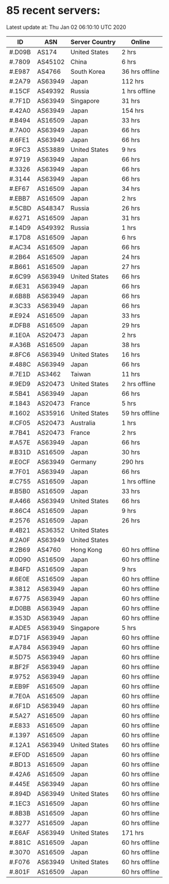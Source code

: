 # 85 recent servers:

Latest update at: Thu Jan 02 06:10:10 UTC 2020

| ID | ASN | Server Country | Online |
| -- | --- | -------------- | ------ |
| #.D09B | AS174 | United States | 2 hrs |
| #.7809 | AS45102 | China | 6 hrs |
| #.E987 | AS4766 | South Korea | 36 hrs offline |
| #.2A79 | AS63949 | Japan | 112 hrs |
| #.15CF | AS49392 | Russia | 1 hrs offline |
| #.7F1D | AS63949 | Singapore | 31 hrs |
| #.42A0 | AS63949 | Japan | 154 hrs |
| #.B494 | AS16509 | Japan | 33 hrs |
| #.7A00 | AS63949 | Japan | 66 hrs |
| #.6FE1 | AS63949 | Japan | 66 hrs |
| #.9FC3 | AS53889 | United States | 9 hrs |
| #.9719 | AS63949 | Japan | 66 hrs |
| #.3326 | AS63949 | Japan | 66 hrs |
| #.3144 | AS63949 | Japan | 66 hrs |
| #.EF67 | AS16509 | Japan | 34 hrs |
| #.EBB7 | AS16509 | Japan | 2 hrs |
| #.5CBD | AS48347 | Russia | 26 hrs |
| #.6271 | AS16509 | Japan | 31 hrs |
| #.14D9 | AS49392 | Russia | 1 hrs |
| #.17D8 | AS16509 | Japan | 6 hrs |
| #.AC34 | AS16509 | Japan | 66 hrs |
| #.2B64 | AS16509 | Japan | 24 hrs |
| #.B661 | AS16509 | Japan | 27 hrs |
| #.6C99 | AS63949 | United States | 66 hrs |
| #.6E31 | AS63949 | Japan | 66 hrs |
| #.6B8B | AS63949 | Japan | 66 hrs |
| #.3C33 | AS63949 | Japan | 66 hrs |
| #.E924 | AS16509 | Japan | 33 hrs |
| #.DFB8 | AS16509 | Japan | 29 hrs |
| #.1E0A | AS20473 | Japan | 2 hrs |
| #.A36B | AS16509 | Japan | 38 hrs |
| #.8FC6 | AS63949 | United States | 16 hrs |
| #.488C | AS63949 | Japan | 66 hrs |
| #.7E1D | AS3462 | Taiwan | 11 hrs |
| #.9ED9 | AS20473 | United States | 2 hrs offline |
| #.5B41 | AS63949 | Japan | 66 hrs |
| #.1843 | AS20473 | France | 5 hrs |
| #.1602 | AS35916 | United States | 59 hrs offline |
| #.CF05 | AS20473 | Australia | 1 hrs |
| #.7B41 | AS20473 | France | 2 hrs |
| #.A57E | AS63949 | Japan | 66 hrs |
| #.B31D | AS16509 | Japan | 30 hrs |
| #.E0CF | AS63949 | Germany | 290 hrs |
| #.7F01 | AS63949 | Japan | 66 hrs |
| #.C755 | AS16509 | Japan | 1 hrs offline |
| #.B5B0 | AS16509 | Japan | 33 hrs |
| #.A466 | AS63949 | United States | 66 hrs |
| #.86C4 | AS16509 | Japan | 9 hrs |
| #.2576 | AS16509 | Japan | 26 hrs |
| #.4B21 | AS36352 | United States | |
| #.2A0F | AS63949 | United States | |
| #.2B69 | AS4760 | Hong Kong | 60 hrs offline |
| #.0D90 | AS16509 | Japan | 60 hrs offline |
| #.B4FD | AS16509 | Japan | 9 hrs |
| #.6E0E | AS16509 | Japan | 60 hrs offline |
| #.3812 | AS63949 | Japan | 60 hrs offline |
| #.6775 | AS63949 | Japan | 60 hrs offline |
| #.D0BB | AS63949 | Japan | 60 hrs offline |
| #.353D | AS63949 | Japan | 60 hrs offline |
| #.ADE5 | AS63949 | Singapore | 5 hrs |
| #.D71F | AS63949 | Japan | 60 hrs offline |
| #.A784 | AS63949 | Japan | 60 hrs offline |
| #.5D75 | AS63949 | Japan | 60 hrs offline |
| #.BF2F | AS63949 | Japan | 60 hrs offline |
| #.9752 | AS63949 | Japan | 60 hrs offline |
| #.EB9F | AS16509 | Japan | 60 hrs offline |
| #.7E0A | AS16509 | Japan | 60 hrs offline |
| #.6F1D | AS63949 | Japan | 60 hrs offline |
| #.5A27 | AS16509 | Japan | 60 hrs offline |
| #.E833 | AS16509 | Japan | 60 hrs offline |
| #.1397 | AS16509 | Japan | 60 hrs offline |
| #.12A1 | AS63949 | United States | 60 hrs offline |
| #.EF0D | AS16509 | Japan | 60 hrs offline |
| #.BD13 | AS16509 | Japan | 60 hrs offline |
| #.42A6 | AS16509 | Japan | 60 hrs offline |
| #.445E | AS63949 | Japan | 60 hrs offline |
| #.894D | AS63949 | United States | 60 hrs offline |
| #.1EC3 | AS16509 | Japan | 60 hrs offline |
| #.8B3B | AS16509 | Japan | 60 hrs offline |
| #.3277 | AS16509 | Japan | 60 hrs offline |
| #.E6AF | AS63949 | United States | 171 hrs |
| #.881C | AS16509 | Japan | 60 hrs offline |
| #.3070 | AS16509 | Japan | 60 hrs offline |
| #.F076 | AS63949 | United States | 60 hrs offline |
| #.801F | AS16509 | Japan | 60 hrs offline |


